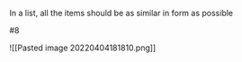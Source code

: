 In a list, all the items should be as similar in form as possible

#8 

![[Pasted image 20220404181810.png]]
